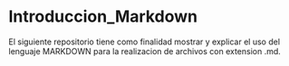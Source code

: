 # Introduccion_Markdown
El siguiente repositorio tiene como finalidad mostrar y explicar el uso del lenguaje MARKDOWN para la realizacion de archivos con extension .md.
